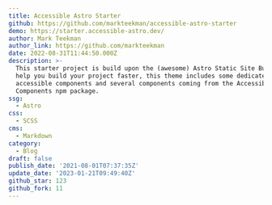 ```yaml
---
title: Accessible Astro Starter
github: https://github.com/markteekman/accessible-astro-starter
demo: https://starter.accessible-astro.dev/
author: Mark Teekman
author_link: https://github.com/markteekman
date: 2022-08-31T11:44:50.000Z
description: >-
  This starter project is build upon the (awesome) Astro Static Site Builder. To
  help you build your project faster, this theme includes some dedicated
  accessible components and several components coming from the Accessible Astro
  Components npm package.
ssg:
  - Astro
css:
  - SCSS
cms:
  - Markdown
category:
  - Blog
draft: false
publish_date: '2021-08-01T07:37:35Z'
update_date: '2023-01-21T09:49:40Z'
github_star: 123
github_fork: 11
---
```



